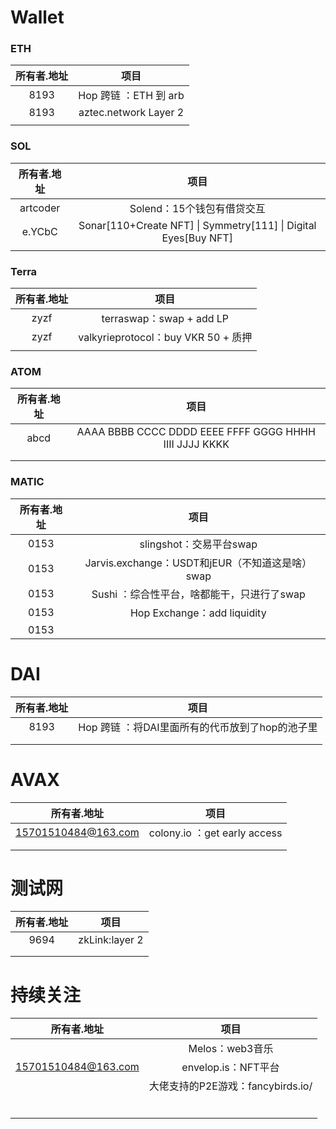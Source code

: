 # Wallet

### ETH

| 所有者.地址 |         项目          |
| :---------: | :-------------------: |
|    8193     | Hop 跨链 ：ETH 到 arb |
|    8193     | aztec.network Layer 2 |
|             |                       |

### SOL

| 所有者.地址 |                             项目                             |
| :---------: | :----------------------------------------------------------: |
|  artcoder   |                  Solend：15个钱包有借贷交互                  |
|   e.YCbC    | Sonar[110+Create NFT] \| Symmetry[111] \| Digital Eyes[Buy NFT] |
|             |                                                              |

### Terra

| 所有者.地址 |                项目                 |
| :---------: | :---------------------------------: |
|    zyzf     |      terraswap：swap + add LP       |
|    zyzf     | valkyrieprotocol：buy VKR 50 + 质押 |
|             |                                     |

### ATOM

| 所有者.地址 |                          项目                          |
| :---------: | :----------------------------------------------------: |
|    abcd     | AAAA BBBB CCCC DDDD EEEE FFFF GGGG HHHH IIII JJJJ KKKK |
|             |                                                        |
|             |                                                        |

### MATIC

| 所有者.地址 |                       项目                       |
| :---------: | :----------------------------------------------: |
|    0153     |             slingshot：交易平台swap              |
|    0153     | Jarvis.exchange：USDT和jEUR（不知道这是啥） swap |
|    0153     |    Sushi ：综合性平台，啥都能干，只进行了swap    |
|    0153     |           Hop Exchange：add liquidity            |
|    0153     |                                                  |



# DAI

| 所有者.地址 |                      项目                       |
| :---------: | :---------------------------------------------: |
|    8193     | Hop 跨链 ：将DAI里面所有的代币放到了hop的池子里 |
|             |                                                 |
|             |                                                 |



# AVAX

|     所有者.地址     |             项目             |
| :-----------------: | :--------------------------: |
| 15701510484@163.com | colony.io ：get early access |
|                     |                              |
|                     |                              |



# 测试网

| 所有者.地址 |      项目      |
| :---------: | :------------: |
|    9694     | zkLink:layer 2 |
|             |                |
|             |                |

# 持续关注

|     所有者.地址     |               项目                |
| :-----------------: | :-------------------------------: |
|                     |          Melos：web3音乐          |
| 15701510484@163.com |        envelop.is：NFT平台        |
|                     | 大佬支持的P2E游戏：fancybirds.io/ |
|                     |                                   |
|                     |                                   |
|                     |                                   |
|                     |                                   |
|                     |                                   |
|                     |                                   |

